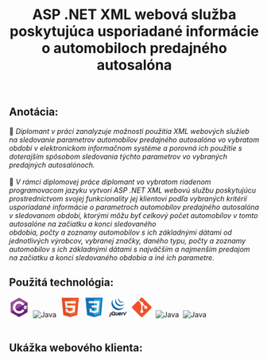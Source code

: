 <h1 align="center">ASP .NET XML webová služba poskytujúca usporiadané informácie o automobiloch predajného autosalóna</h1> <br>

## Anotácia:

🥇 <i>Diplomant v práci zanalyzuje možnosti použitia XML webových služieb na sledovanie parametrov automobilov predajného autosalóna vo vybratom období v elektronickom       informačnom systéme a porovná ich použitie s doterajším spôsobom sledovania týchto parametrov vo vybraných predajných autosalónoch. </i> <br><br>
🥈 <i>V rámci diplomovej práce diplomant vo vybratom riadenom programovacom jazyku vytvorí ASP .NET XML webovú službu poskytujúcu prostredníctvom svojej funkcionality jej klientovi podľa vybraných kritérií usporiadané informácie o parametroch automobilov predajného autosalóna v sledovanom období, ktorými môžu byť celkový počet automobilov v tomto autosalóne na začiatku a konci sledovaného  
obdobia, počty a zoznamy automobilov s ich základnými dátami od jednotlivých výrobcov, vybranej značky, daného typu, počty a zoznamy automobilov s ich základnými dátami s najväčším a najmenším predajom na začiatku a konci sledovaného obdobia a iné ich parametre. </i>

## Použitá technológia:

<div>
  <img src="https://raw.githubusercontent.com/devicons/devicon/1119b9f84c0290e0f0b38982099a2bd027a48bf1/icons/csharp/csharp-original.svg" title="Java" alt="Java" width="40" height="40"/>&nbsp;
  <img src="https://upload.wikimedia.org/wikipedia/commons/thumb/7/7d/Microsoft_.NET_logo.svg/2048px-Microsoft_.NET_logo.svg.png" title="Java" alt="Java" width="40" height="40"/>&nbsp;
 <img src="https://raw.githubusercontent.com/devicons/devicon/1119b9f84c0290e0f0b38982099a2bd027a48bf1/icons/html5/html5-original.svg" title="Java" alt="Java" width="40" height="40"/>&nbsp;
  <img src="https://raw.githubusercontent.com/devicons/devicon/1119b9f84c0290e0f0b38982099a2bd027a48bf1/icons/css3/css3-original.svg" title="Java" alt="Java" width="40" height="40"/>&nbsp;
  <img src="https://raw.githubusercontent.com/devicons/devicon/1119b9f84c0290e0f0b38982099a2bd027a48bf1/icons/jquery/jquery-original-wordmark.svg" title="Java" alt="Java" width="40" height="40"/>&nbsp;
  <img src="https://raw.githubusercontent.com/devicons/devicon/1119b9f84c0290e0f0b38982099a2bd027a48bf1/icons/git/git-original.svg" title="Java" alt="Java" width="40" height="40"/>&nbsp;
  <img src="https://medhahosting.com/wp-content/uploads/2018/06/ms-iis-server-support-1.png" title="Java" alt="Java" width="40" height="40"/>&nbsp; 
  <img src="https://png.pngtree.com/png-clipart/20190705/original/pngtree-xml-file-document-icon-png-image_4187769.jpg" title="Java" alt="Java" width="40" height="40"/>&nbsp;
</div> <br>

## Ukážka webového klienta: 



